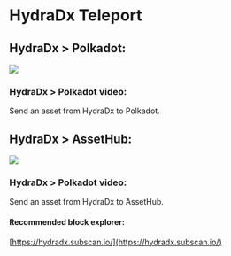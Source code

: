 # HydraDx Teleport 



## HydraDx > Polkadot:   
![](/img/hydradx2dot.png)


### HydraDx > Polkadot video:     



Send an asset from HydraDx to Polkadot.  



## HydraDx > AssetHub:  
![](/img/hydradx2assethub.png)  


### HydraDx > Polkadot video:  

   

Send an asset from HydraDx to AssetHub.    


#### Recommended block explorer:   
[https://hydradx.subscan.io/](https://hydradx.subscan.io/)  
